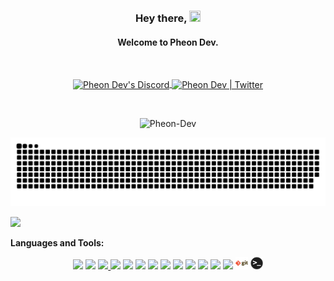 <h3 align="center"> 
Hey there, <img src="https://media.giphy.com/media/hvRJCLFzcasrR4ia7z/giphy.gif" width="18px" height="18px">
</h3>
<h4 align="center"> 
  Welcome to <a src="https://pheon-dev.web.app/">Pheon Dev. </a>
</h4>

<br />
<p align="center"> 

<a href="https://discord.gg/5qccmFaE">
  <img align="center" alt="Pheon Dev's Discord" width="22px" src="https://raw.githubusercontent.com/peterthehan/peterthehan/master/assets/discord.svg" />
</a>

<a href="https://twitter.com/PheonDev">
  <img align="center" alt="Pheon Dev | Twitter" width="22px" src="https://raw.githubusercontent.com/peterthehan/peterthehan/master/assets/twitter.svg" />
</a>


</p>

<br />

<p align="center"> <img src="https://github-readme-stats.vercel.app/api?username=Pheon-Dev&show_icons=true&theme=gotham" alt="Pheon-Dev" /> </p>

<p align="center">
  <img src="https://raw.githubusercontent.com/ray-x/ray-x/output/github-contribution-grid-snake.svg" />
</p>

<span>

  ![](https://visitor-badge.glitch.me/badge?page_id=Pheon-Dev.Pheon-Dev)
  
</span>

**Languages and Tools:**

<p align="center">
<img src="https://img.shields.io/badge/go-%2300ADD8.svg?&style=for-the-badge&logo=go&logoColor=white" />
<img src="https://img.shields.io/badge/lua-%232C2D72.svg?&style=for-the-badge&logo=lua&logoColor=white"/>
<a href="https://www.rust-lang.org/"> <img src="https://img.shields.io/badge/rust-d07f4f.svg?&style=for-the-badge&logo=rust&logoColor=white"/> </a>
<img src="https://img.shields.io/badge/python%20-%2314354C.svg?&style=for-the-badge&logo=python&logoColor=white"/>
<img src="https://img.shields.io/badge/react-%23000000.svg?&style=for-the-badge&logo=react&logoColor=white"/>
<img src="https://img.shields.io/badge/javascript%20-%23323330.svg?&style=for-the-badge&logo=javascript&logoColor=%23F7DF1E"/>
<img src="https://img.shields.io/badge/c%20-%2300599C.svg?&style=for-the-badge&logo=c&logoColor=white"/>
<img src="https://img.shields.io/badge/c++%20-%2300599C.svg?&style=for-the-badge&logo=c%2B%2B&ogoColor=white"/>
<img src ="https://img.shields.io/badge/postgres-%23316192.svg?&style=for-the-badge&logo=postgresql&logoColor=white"/>
<img src="https://img.shields.io/badge/typescript%20-%23007ACC.svg?&style=for-the-badge&logo=typescript&logoColor=white"/>
<img src="https://img.shields.io/badge/html5%20-%23E34F26.svg?&style=for-the-badge&logo=html5&logoColor=white"/>
<img src="https://img.shields.io/badge/css3%20-%231572B6.svg?&style=for-the-badge&logo=css3&logoColor=white"/>
<img src="https://img.shields.io/badge/shell%20-%231572B6.svg?&style=for-the-badge&logo=shell&logoColor=green"/>
<code><img height="20" src="https://raw.githubusercontent.com/github/explore/80688e429a7d4ef2fca1e82350fe8e3517d3494d/topics/git/git.png"></code>
<code><img height="20" src="https://raw.githubusercontent.com/github/explore/80688e429a7d4ef2fca1e82350fe8e3517d3494d/topics/terminal/terminal.png"></code>
</p>

